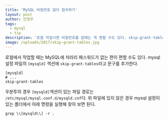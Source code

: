 ```yaml
---
title: 'MySQL 비밀번호 없이 접속하기'
layout: post
author: 안형우
tags: 
  - mysql
  - tip
description: '로컬 작업시엔 비밀번호를 없애는 게 편할 수도 있다. skip-grant-tables 옵션을 활용한다.'
image: /uploads/2017/skip-grant-tables.jpg
---
```


로컬에서 작업할 때는 MySQL에 차라리 패스워드가 없는 편이 편할 수도 있다. mysql 설정 파일의 `[mysqld]` 섹션에 `skip-grant-tables`라고 문구를 추가한다.

    [mysqld]
    # ...
    skip-grant-tables

우분투의 경우 `[mysqld]`섹션이 있는 파일 경로는 `/etc/mysql/mysql.conf.d/mysqld.cnf`다. 위 파일에 있지 않은 경우 mysql 설정이 있는 폴더에서 아래 명령을 실행해 찾아 보면 된다.

    grep \\[mysqld\\] -r .
